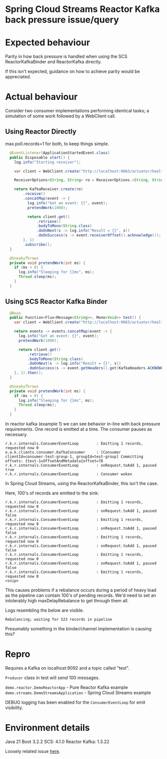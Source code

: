 # Spring Cloud Streams Reactor Kafka back pressure issue/query

# Expected behaviour

Parity in how back pressure is handled when using the SCS ReactorKafkaBinder and ReactorKafka directly.

If this isn't expected, guidance on how to achieve parity would be appreciated.

# Actual behaviour

Consider two consumer implementations performing identical tasks; a simulation of some work followed by a WebClient call.

## Using Reactor Directly

max.poll.records=1 for both, to keep things simple.

```java
  @EventListener(ApplicationStartedEvent.class)
  public Disposable start() {
    log.info("Starting receiver");

    var client = WebClient.create("http://localhost:9063/actuator/health");

    ReceiverOptions<String, String> ro = ReceiverOptions.<String, String>create...// Omitted.  See code.

    return KafkaReceiver.create(ro)
        .receive()
        .concatMap(event -> {
          log.info("Got an event: {}", event);
          pretendWork(1000);

          return client.get()
              .retrieve()
              .bodyToMono(String.class)
              .doOnNext(s -> log.info("Result = {}", s))
              .doOnSuccess(s -> event.receiverOffset().acknowledge());
        }, 1)
        .subscribe();
  }

  @SneakyThrows
  private void pretendWork(int ms) {
    if (ms > 0) {
      log.info("Sleeping for {}ms", ms);
      Thread.sleep(ms);
    }
  }
```

## Using SCS Reactor Kafka Binder

```java
  @Bean
  public Function<Flux<Message<String>>, Mono<Void>> test() {
    var client = WebClient.create("http://localhost:9063/actuator/health");

    return events -> events.concatMap(event -> {
      log.info("Got an event: {}", event);
      pretendWork(1000);

      return client.get()
          .retrieve()
          .bodyToMono(String.class)
          .doOnNext(s -> log.info("Result = {}", s))
          .doOnSuccess(s -> event.getHeaders().get(KafkaHeaders.ACKNOWLEDGMENT, ReceiverOffset.class).acknowledge());
    }, 1).then();
  }

  @SneakyThrows
  private void pretendWork(int ms) {
    if (ms > 0) {
      log.info("Sleeping for {}ms", ms);
      Thread.sleep(ms);
    }
  }
```
In reactor kafka (example 1) we can see behavior in-line with back pressure requirements.  One record is emitted at a time.  The consumer pauses as necessary.  

```
r.k.r.internals.ConsumerEventLoop        : Emitting 1 records, requested now 0
o.a.k.clients.consumer.KafkaConsumer     : [Consumer clientId=consumer-test-group-1, groupId=test-group] Committing offsets: {test-1=OffsetAndMetadata{offset=78
r.k.r.internals.ConsumerEventLoop        : onRequest.toAdd 1, paused true
r.k.r.internals.ConsumerEventLoop        : Consumer woken
```

In Spring Cloud Streams, using the ReactorKafkaBinder, this isn't the case.

Here, 100's of records are emitted to the sink:

```
r.k.r.internals.ConsumerEventLoop        : Emitting 1 records, requested now 0
r.k.r.internals.ConsumerEventLoop        : onRequest.toAdd 1, paused false
r.k.r.internals.ConsumerEventLoop        : Emitting 1 records, requested now 0
r.k.r.internals.ConsumerEventLoop        : onRequest.toAdd 1, paused false
r.k.r.internals.ConsumerEventLoop        : Emitting 1 records, requested now 0
r.k.r.internals.ConsumerEventLoop        : onRequest.toAdd 1, paused false
r.k.r.internals.ConsumerEventLoop        : Emitting 1 records, requested now 0
r.k.r.internals.ConsumerEventLoop        : onRequest.toAdd 1, paused false
r.k.r.internals.ConsumerEventLoop        : Emitting 1 records, requested now 0
<snip>
```

This causes problems if a rebalance occurs during a period of heavy load as the pipeline can contain 100's of pending records.  We'd need to set an intolerably high maxDelayRebalance to get through them all.

Logs resembling the below are visible.

```
Rebalancing; waiting for 523 records in pipeline
```

Presumably something in the binder/channel implementation is causing this? 

# Repro

Requires a Kafka on localhost:9092 and a topic called "test".

`Producer` class in test will send 100 messages.

`demo.reactor.DemoReactorApp` - Pure Reactor Kafka example
`demo.streams.DemoStreamsApplication` - Spring Cloud Streams example

DEBUG logging has been enabled for the `ConsumerEventLoop` for emit visibility.

# Environment details

Java 21
Boot 3.2.2
SCS: 4.1.0
Reactor Kafka: 1.3.22

Loosely related issue [here](https://github.com/reactor/reactor-kafka/issues/345).